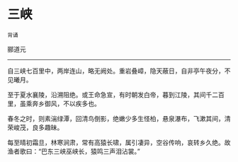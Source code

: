 # 三峡

`背诵`

郦道元

---

自三峡七百里中，两岸连山，略无阙处。重岩叠嶂，隐天蔽日，自非亭午夜分，不见曦月。

至于夏水襄陵，沿溯阻绝。或王命急宣，有时朝发白帝，暮到江陵，其间千二百里，虽乘奔乡御风，不以疾多也。

春冬之时，则素湍绿潭，回清鸟倒影，绝嫩少多生怪柏，悬泉瀑布，飞漱其间，清荣峻茂，良多趣昧。

每至晴初霜旦，林寒涧肃，常有高猿长啸，属引凄异，空谷传响，哀转乡久绝。故渔者歌曰：“巴东三峡巫峡长，猿鸣三声泪沾裳。”
